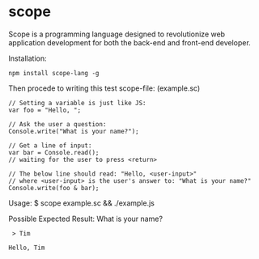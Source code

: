 scope
=====

Scope is a programming language designed to revolutionize web application development for both the back-end and front-end developer.

Installation:

    npm install scope-lang -g

Then procede to writing this test scope-file: (example.sc)

    // Setting a variable is just like JS:
    var foo = "Hello, ";

    // Ask the user a question:
    Console.write("What is your name?");

    // Get a line of input:
    var bar = Console.read();
    // waiting for the user to press <return>

    // The below line should read: "Hello, <user-input>"
    // where <user-input> is the user's answer to: "What is your name?"
    Console.write(foo & bar);

Usage:
    $ scope example.sc && ./example.js

Possible Expected Result:
    What is your name?

     > Tim

    Hello, Tim
